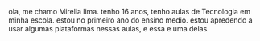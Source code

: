ola, me chamo Mirella lima.
tenho 16 anos, tenho aulas de Tecnologia em minha escola.
estou no primeiro ano do ensino medio. 
estou apredendo a usar algumas plataformas nessas aulas, e essa e uma delas.
